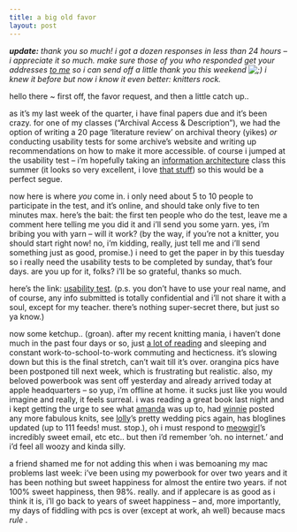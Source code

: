 ```yaml
---
title: a big old favor
layout: post
---
```


***update:*** *thank you so much! i got a dozen responses in less than 24 hours &#8211; i appreciate it so much. make sure those of you who responded get your addresses [to me][1] so i can send off a little thank you this weekend <img src="http://localhost:8888/wordpress/wp-includes/images/smilies/icon_wink.gif" alt=";)" class="wp-smiley" /> i knew it before but now i know it even better: knitters rock.*

hello there ~ first off, the favor request, and then a little catch up..

as it&#8217;s my last week of the quarter, i have final papers due and it&#8217;s been crazy. for one of my classes (&#8220;Archival Access & Description&#8221;), we had the option of writing a 20 page &#8216;literature review&#8217; on archival theory (yikes) *or* conducting usability tests for some archive&#8217;s website and writing up recommendations on how to make it more accessible. of course i jumped at the usability test &#8211; i&#8217;m hopefully taking an [information architecture][2] class this summer (it looks so very excellent, i love [that stuff][3]) so this would be a perfect segue. 

now here is where *you* come in. i only need about 5 to 10 people to participate in the test, and it&#8217;s online, and should take only five to ten minutes max. here&#8217;s the bait: the first ten people who do the test, leave me a comment here telling me you did it and i&#8217;ll send you some yarn. yes, i&#8217;m bribing you with yarn &#8211; will it work? (by the way, if you&#8217;re not a knitter, you should start right now! no, i&#8217;m kidding, really, just tell me and i&#8217;ll send something just as good, promise.) i need to get the paper in by this tuesday so i really need the usability tests to be completed by sunday, that&#8217;s four days. are you up for it, folks? i&#8217;ll be so grateful, thanks so much. 

here&#8217;s the link: [usability test][4]. (p.s. you don&#8217;t have to use your real name, and of course, any info submitted is totally confidential and i&#8217;ll not share it with a soul, except for my teacher. there&#8217;s nothing super-secret there, but just so ya know.)

now some ketchup.. (groan). after my recent knitting mania, i haven&#8217;t done much in the past four days or so, just [a lot of reading][5] and sleeping and constant work-to-school-to-work commuting and hecticness. it&#8217;s slowing down but this is the final stretch, can&#8217;t wait till it&#8217;s over. orangina pics have been postponed till next week, which is frustrating but realistic. also, my beloved powerbook was sent off yesterday and already arrived today at apple headquarters &#8211; so yup, i&#8217;m offline at home. it sucks just like you would imagine and really, it feels surreal. i was reading a great book last night and i kept getting the urge to see what [amanda][6] was up to, had [winnie][7] posted any more fabulous knits, see [lolly][8]&#8217;s pretty wedding pics again, has bloglines updated (up to 111 feeds! must. stop.), oh i must respond to [meowgirl][9]&#8217;s incredibly sweet email, etc etc.. but then i&#8217;d remember &#8216;oh. no internet.&#8217; and i&#8217;d feel all woozy and kinda silly. 

a friend shamed me for not adding this when i was bemoaning my mac problems last week: i&#8217;ve been using my powerbook for over two years and it has been nothing but sweet happiness for almost the entire two years. if not 100% sweet happiness, then 98%. really. and if applecare is as good as i think it is, i&#8217;ll go back to years of sweet happiness &#8211; and, more importantly, my days of fiddling with pcs is over (except at work, ah well) because macs *rule* .

 [1]: http://mellowtrouble.net/contact
 [2]: http://www.iawiki.net/IAwiki
 [3]: http://iainstitute.org/
 [4]: http://polaris.gseis.ucla.edu/ahull/usability.html
 [5]: ../../library
 [6]: http://etches-johnson.com/
 [7]: http://guavaseeds.blogspot.com/
 [8]: http://www.lollygirl.com/blog/
 [9]: http://knitbuddies.blogspot.com/
